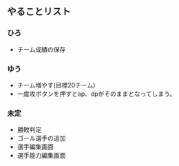 ## やることリスト

### ひろ
- チーム成績の保存

### ゆう
- チーム増やす(目標20チーム)
- 一度攻ボタンを押すとap、dpがそのままとなってしまう。

### 未定
- 勝敗判定
- ゴール選手の追加
- 選手編集画面
- 選手能力編集画面

